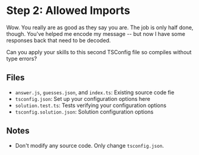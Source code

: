 # Step 2: Allowed Imports

Wow.
You really are as good as they say you are.
The job is only half done, though.
You've helped me encode my message -- but now I have some responses back that need to be decoded.

Can you apply your skills to this second TSConfig file so compiles without type errors?

## Files

- `answer.js`, `guesses.json`, and `index.ts`: Existing source code fie
- `tsconfig.json`: Set up your configuration options here
- `solution.test.ts`: Tests verifying your configuration options
- `tsconfig.solution.json`: Solution configuration options

## Notes

- Don't modify any source code. Only change `tsconfig.json`.

